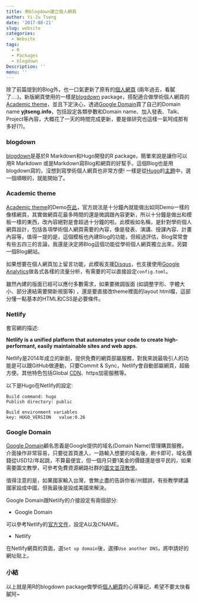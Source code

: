 ```yaml
---
title: 用blogdown建立個人網頁
author: Yi-Ju Tseng
date: '2017-08-21'
slug: website
categories:
  - Website
tags:
  - R
  - Packages
  - blogdown
Description: ''
menu: ''
---
```


除了前篇提到的Blog外，也一口氣更新了原有的[個人網頁](https://yjtseng.info) (兩年過去，看膩了....)。新版網頁使用的一樣是[blogdown](https://github.com/rstudio/blogdown) package，搭配適合做學術個人網頁的[Academic theme](https://github.com/gcushen/hugo-academic)，並且下定決心，透過[Google Domain](https://domains.google/)買了自己的Domain name **yjtseng.info**，包括設定各類參數和Domain name、加入發表、Talk、Project等內容，大概花了一天的時間完成更新，要是做研究也這樣一氣呵成那有多好(?)。

### blogdown

[blogdown](https://github.com/rstudio/blogdown)是基於R Markdown和Hugo開發的R package，簡單來說是讓你可以用R Markdown 或是Markdown寫Blog和網頁的好幫手。這個Blog也是用blogdown寫的，沒想到寫學術個人網頁也非常方便! 一樣是從[Hugo](https://gohugo.io/)的[主題](https://themes.gohugo.io/)中，選一個順眼的，就能開始了。


### Academic theme

[Academic theme](https://github.com/gcushen/hugo-academic)的Demo[在此](https://sourcethemes.com/academic/)，官方說法是十分鐘內就能做出如同Demo一樣的像樣網頁，其實做網頁花最多時間的還是微調跟內容更新，所以十分鐘是做出和模板一樣的東西，改內容絕對是會超過十分鐘的啦。此模板如名稱，是針對學術個人網頁設計，包括各項學術個人網頁需要的內容，像是發表、演講、授課內容、計畫內容等，值得一提的是，這個模板也內建Blog的功能，但經過評估，Blog常常會有些五四三的言論，我還是決定將Blog這個功能從學術個人網頁獨立出來，另闢一個Blog網站。

如果想要在個人網頁加上留言功能，此模板支援[Disqus](https://disqus.com/)，也支援使用[Google Analytics](https://analytics.google.com/analytics/web/)做各式各樣的流量分析，有需要的可以直接設定`config.toml`。

雖然內建的版面已經可以應付多數需求，如果要微調版面 (如調整字形、字體大小、部分連結需要開新視窗等) ，還是要直接改theme裡面的layout html檔，這部分懂一點基本的HTML和CSS是必要條件。

### Netlify

套官網的描述:

**Netlify is a unified platform that automates your code to create high-performant, easily maintainable sites and web apps.**


Netlify是2014年成立的新創，提供免費的網頁部屬服務，對我來說最吸引人的功能是可以跟GitHub做連動，只要Commit & Sync，Netlify會自動部屬網頁，超級方便。其他特色包括Global [CDN](https://zh.wikipedia.org/wiki/%E5%85%A7%E5%AE%B9%E5%82%B3%E9%81%9E%E7%B6%B2%E8%B7%AF)、https加密服務等。

以下是Hugo在Netlify的設定: 

```
Build command: hugo
Publish directory: public

Build environment variables
key: HUGO_VERSION   value:0.26
```


### Google Domain

[Google Domain](https://domains.google/)顧名思義是Google提供的域名(Domain Name)管理購買服務，介面操作非常容易，只要從首頁進入，一路輸入想要的域名後，刷卡即可，域名價錢從USD12/年起跳，不算最便宜，但一個月只要1美金的價錢還是很平民的，如果需要圖文教學，可參考免費資源網路社群的[圖文並茂教學](https://free.com.tw/google-domains/)。

值得注意的是，如果國家輸入台灣，會無止盡的告訴你省/州錯誤，有些教學建議國家設成中國，但我最後是設成美國來解決。

Google Domain跟Netlify的介接設定有兩個部分:

- Google Domain

可以參考Netlify的[官方文件](https://www.netlify.com/blog/2016/03/14/setting-up-your-custom-domain/)，設定A以及CNAME。

- Netlify

在Netlify網頁的頁面，選`Set up domain`後，選擇`Use another DNS`，將申請好的網址貼上。


### 小結

以上就是用R的blogdown package做學術[個人網頁](https://yjtseng.info)的心得筆記，希望不要太快看膩阿~


